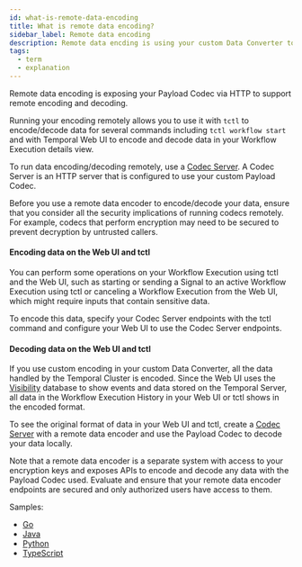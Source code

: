 ```yaml
---
id: what-is-remote-data-encoding
title: What is remote data encoding?
sidebar_label: Remote data encoding
description: Remote data encding is using your custom Data Converter to decode (and encode) your payloads remotely through endpoints.
tags:
  - term
  - explanation
---
```


Remote data encoding is exposing your Payload Codec via HTTP to support remote encoding and decoding.

Running your encoding remotely allows you to use it with `tctl` to encode/decode data for several commands including `tctl workflow start` and with Temporal Web UI to encode and decode data in your Workflow Execution details view.

To run data encoding/decoding remotely, use a [Codec Server](/concepts/what-is-a-codec-server). A Codec Server is an HTTP server that is configured to use your custom Payload Codec.

<!-- Note that currently only Go and Java SDKs support setting a remote Payload Codec with a custom Data Converter.
You can however create a Codec Server in any of the SDKs, and use it to decode payloads on the Web UI and in `tctl`.-->

Before you use a remote data encoder to encode/decode your data, ensure that you consider all the security implications of running codecs remotely. For example, codecs that perform encryption may need to be secured to prevent decryption by untrusted callers.

#### Encoding data on the Web UI and tctl

You can perform some operations on your Workflow Execution using tctl and the Web UI, such as starting or sending a Signal to an active Workflow Execution using tctl or canceling a Workflow Execution from the Web UI, which might require inputs that contain sensitive data.

To encode this data, specify your Codec Server endpoints with the tctl command and configure your Web UI to use the Codec Server endpoints.

#### Decoding data on the Web UI and tctl

If you use custom encoding in your custom Data Converter, all the data handled by the Temporal Cluster is encoded. Since the Web UI uses the [Visibility](/concepts/what-is-visibility) database to show events and data stored on the Temporal Server, all data in the Workflow Execution History in your Web UI or tctl shows in the encoded format.

To see the original format of data in your Web UI and tctl, create a [Codec Server](/concepts/what-is-a-codec-server) with a remote data encoder and use the Payload Codec to decode your data locally.

Note that a remote data encoder is a separate system with access to your encryption keys and exposes APIs to encode and decode any data with the Payload Codec used. Evaluate and ensure that your remote data encoder endpoints are secured and only authorized users have access to them.

Samples:

- [Go](https://github.com/temporalio/samples-go/tree/main/codec-server)
- [Java](https://github.com/temporalio/sdk-java/tree/master/temporal-remote-data-encoder)
- [Python](https://github.com/temporalio/samples-python/tree/main/encryption)
- [TypeScript](https://github.com/temporalio/samples-typescript/tree/main/encryption)
